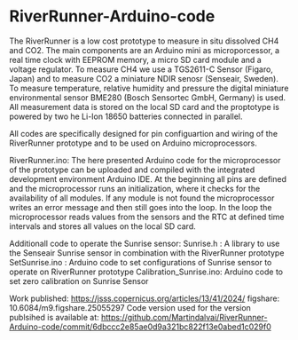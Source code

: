 # RiverRunner-Arduino-code
The RiverRunner is a low cost prototype to measure in situ dissolved CH4 and CO2. The main components are an Arduino mini as microporcessor, a real time clock with EEPROM memory, a micro SD card module and a voltage regulator. To measure CH4 we use a TGS2611-C Sensor (Figaro, Japan) and to measure CO2 a miniature NDIR senosr (Senseair, Sweden). To measure temperature, relative humidity and pressure the digital miniature environmental sensor BME280 (Bosch Sensortec GmbH, Germany) is used. All measurement data is stored on the local SD card and the proptotype is powered by two he Li-Ion 18650 batteries connected in parallel.

All codes are specifically designed for pin configuartion and wiring of the RiverRunner prototype and to be used on Arduino microprocessors.

RiverRunner.ino: The here presented Arduino code for the microprocessor of the prototype can be uploaded and compiled with the integrated development environment Arduino IDE.
At the beginning all pins are defined and the microprocessor runs an initialization, where it checks for the availability of all modules. If any module is not found the microprocessor writes an error message and then still goes into the loop. In the loop the microprocessor reads values from the sensors and the RTC at defined time intervals and stores all values on the local SD card.

Additionall code to operate the Sunrise sensor:
Sunrise.h              : A library to use the Senseair Sunrise sensor in combination with the RiverRunner prototype
SetSunrise.ino         : Arduino code to set configurations of Sunrise sensor to operate on RiverRunner prototype
Calibration_Sunrise.ino: Arduino code to set zero calibration on Sunrise Sensor

Work published: https://jsss.copernicus.org/articles/13/41/2024/
figshare: 10.6084/m9.figshare.25055297
Code version used for the version publsihed is available at: 
https://github.com/Martindalvai/RiverRunner-Arduino-code/commit/6dbccc2e85ae0d9a321bc822f13e0abed1c029f0

